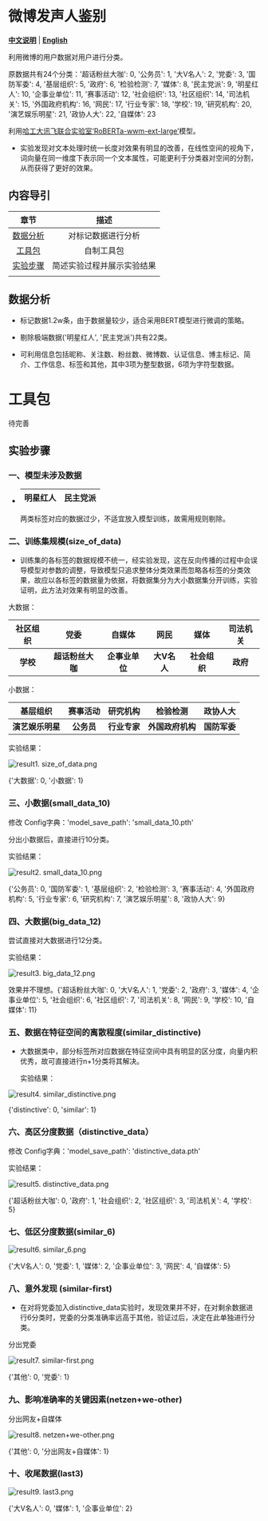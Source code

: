 # 微博发声人鉴别

[**中文说明**](https://github.com/hawkforever5/BERT_User-Classification/blob/main/README.md) | [**English**](https://github.com/hawkforever5/BERT_User-Classification/blob/main/README_EN.md)

利用微博的用户数据对用户进行分类。

原数据共有24个分类：'超话粉丝大咖': 0, '公务员': 1, '大V名人': 2, '党委': 3, '国防军委': 4, '基层组织': 5, '政府': 6, '检验检测': 7, '媒体': 8, '民主党派': 9, '明星红人': 10, '企事业单位': 11, '赛事活动': 12, '社会组织': 13, '社区组织': 14, '司法机关': 15, '外国政府机构': 16, '网民': 17, '行业专家': 18, '学校': 19, '研究机构': 20, '演艺娱乐明星': 21, '政协人大': 22, '自媒体': 23

利用[哈工大讯飞联合实验室‘RoBERTa-wwm-ext-large’](https://github.com/ymcui/Chinese-BERT-wwm)模型。

- 实验发现对文本处理时统一长度对效果有明显的改善，在线性空间的视角下，词向量在同一维度下表示同一个文本属性，可能更利于分类器对空间的分割，从而获得了更好的效果。

## 内容导引

|                             章节                             |            描述            |
| :----------------------------------------------------------: | :------------------------: |
| [数据分析](https://github.com/hawkforever5/BERT_User-Classification#对于数据的分析) |     对标记数据进行分析     |
| [工具包](https://github.com/hawkforever5/BERT_User-Classification#工具包) |         自制工具包         |
| [实验步骤](https://github.com/hawkforever5/BERT_User-Classification#实验步骤) | 简述实验过程并展示实验结果 |
|                                                              |                            |

## 

## 数据分析

- 标记数据1.2w条，由于数据量较少，适合采用BERT模型进行微调的策略。

- 剔除极端数据('明星红人', '民主党派')共有22类。

- 可利用信息包括昵称、关注数、粉丝数、微博数、认证信息、博主标记、简介、工作信息、标签和其他，其中3项为整型数据，6项为字符型数据。

# 工具包

待完善




## 实验步骤

### 一、模型未涉及数据

- | 明星红人 | 民主党派 |
  | :------: | :------: |

  两类标签对应的数据过少，不适宜放入模型训练，故需用规则剔除。

### 二、训练集规模(size_of_data)

- 训练集的各标签的数据规模不统一，经实验发现，这在反向传播的过程中会误导模型对参数的调整，导致模型只追求整体分类效果而忽略各标签的分类效果，故应以各标签的数据量为依据，将数据集分为大小数据集分开训练，实验证明，此方法对效果有明显的改善。

大数据： 

| **社区组织** |     **党委**     |   **自媒体**   |  **网民**   |   **媒体**   | **司法机关** |
| :----------: | :--------------: | :------------: | :---------: | :----------: | :----------: |
|   **学校**   | **超话粉丝大咖** | **企事业单位** | **大V名人** | **社会组织** |   **政府**   |

小数据：

|   **基层组织**   | **赛事活动** | **研究机构** |   **检验检测**   | **政协人大** |
| :--------------: | :----------: | :----------: | :--------------: | :----------: |
| **演艺娱乐明星** |  **公务员**  | **行业专家** | **外国政府机构** | **国防军委** |

实验结果：

![result1. size_of_data.png](https://github.com/hawkforever5/BERT_User-Classification/blob/main/pic/result1.%20size_of_data.png?raw=true)

{'大数据': 0, '小数据': 1}

### 三、小数据(small_data_10)

修改 Config字典：'model_save_path': 'small_data_10.pth'

分出小数据后，直接进行10分类。

实验结果：

![result2. small_data_10.png](https://github.com/hawkforever5/BERT_User-Classification/blob/main/pic/result2.%20small_data_10.png?raw=true)

{'公务员': 0, '国防军委': 1, '基层组织': 2, '检验检测': 3, '赛事活动': 4, '外国政府机构': 5, '行业专家': 6, '研究机构': 7, '演艺娱乐明星': 8, '政协人大': 9}

### 四、大数据(big_data_12)

尝试直接对大数据进行12分类。

实验结果：

![result3. big_data_12.png](https://github.com/hawkforever5/BERT_User-Classification/blob/main/pic/result3.%20big_data_12.png?raw=true)

效果并不理想。{'超话粉丝大咖': 0, '大V名人': 1, '党委': 2, '政府': 3, '媒体': 4, '企事业单位': 5, '社会组织': 6, '社区组织': 7, '司法机关': 8, '网民': 9, '学校': 10, '自媒体': 11}

### 五、数据在特征空间的离散程度(similar_distinctive)

- 大数据类中，部分标签所对应数据在特征空间中具有明显的区分度，向量内积优秀，故可直接进行n+1分类将其解决。

  实验结果：

![result4. similar_distinctive.png](https://github.com/hawkforever5/BERT_User-Classification/blob/main/pic/result4.%20similar_distinctive.png?raw=true)

{'distinctive': 0, 'similar': 1}


### 六、高区分度数据（distinctive_data）

修改 Config字典：'model_save_path': 'distinctive_data.pth'

实验结果：

![result5.  distinctive_data.png](https://github.com/hawkforever5/BERT_User-Classification/blob/main/pic/result5.%20%20distinctive_data.png?raw=true)

{'超话粉丝大咖': 0, '政府': 1, '社会组织': 2, '社区组织': 3, '司法机关': 4, '学校': 5}

### 七、低区分度数据(similar_6)

![result6.  similar_6.png](https://github.com/hawkforever5/BERT_User-Classification/blob/main/pic/result6.%20%20similar_6.png?raw=true)

{'大V名人': 0, '党委': 1, '媒体': 2, '企事业单位': 3, '网民': 4, '自媒体': 5}

### 八、意外发现 (similar-first)

- 在对将党委加入distinctive_data实验时，发现效果并不好，在对剩余数据进行6分类时，党委的分类准确率远高于其他，验证过后，决定在此单独进行分类。

分出党委

![result7.  similar-first.png](https://github.com/hawkforever5/BERT_User-Classification/blob/main/pic/result7.%20%20similar-first.png?raw=true)

{'其他': 0, '党委': 1}

### 九、影响准确率的关键因素(netzen+we-other)

分出网友+自媒体

![result8. netzen+we-other.png](https://github.com/hawkforever5/BERT_User-Classification/blob/main/pic/result8.%20netzen+we-other.png?raw=true)

{'其他': 0, '分出网友+自媒体': 1}

### 十、收尾数据(last3)

![result9. last3.png](https://github.com/hawkforever5/BERT_User-Classification/blob/main/pic/result9.%20last3.png?raw=true)

{'大V名人': 0, '媒体': 1, '企事业单位': 2}

